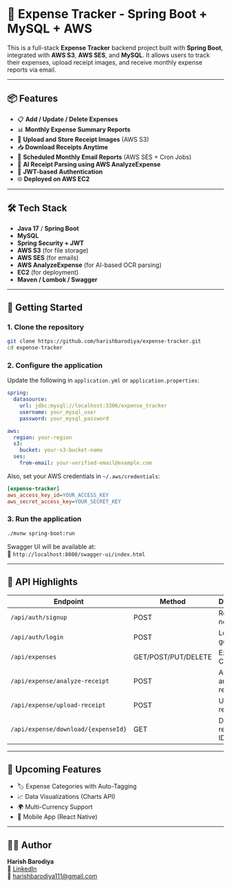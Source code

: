 
# 💸 Expense Tracker - Spring Boot + MySQL + AWS

This is a full-stack **Expense Tracker** backend project built with **Spring Boot**, integrated with **AWS S3**, **AWS SES**, and **MySQL**. It allows users to track their expenses, upload receipt images, and receive monthly expense reports via email.

---

## 📦 Features

- 📋 **Add / Update / Delete Expenses**
- 📊 **Monthly Expense Summary Reports**
- 🧾 **Upload and Store Receipt Images** (AWS S3)
- 📥 **Download Receipts Anytime**
- 📅 **Scheduled Monthly Email Reports** (AWS SES + Cron Jobs)
- 🧠 **AI Receipt Parsing using AWS AnalyzeExpense**
- 🔐 **JWT-based Authentication**
- 🌐 **Deployed on AWS EC2**

---

## 🛠 Tech Stack

- **Java 17** / **Spring Boot**
- **MySQL**
- **Spring Security + JWT**
- **AWS S3** (for file storage)
- **AWS SES** (for emails)
- **AWS AnalyzeExpense** (for AI-based OCR parsing)
- **EC2** (for deployment)
- **Maven / Lombok / Swagger**

---

## 🚀 Getting Started

### 1. Clone the repository

```bash
git clone https://github.com/harishbarodiya/expense-tracker.git
cd expense-tracker
```

### 2. Configure the application

Update the following in `application.yml` or `application.properties`:

```yaml
spring:
  datasource:
    url: jdbc:mysql://localhost:3306/expense_tracker
    username: your_mysql_user
    password: your_mysql_password

aws:
  region: your-region
  s3:
    bucket: your-s3-bucket-name
  ses:
    from-email: your-verified-email@example.com
```

Also, set your AWS credentials in `~/.aws/credentials`:

```ini
[expense-tracker]
aws_access_key_id=YOUR_ACCESS_KEY
aws_secret_access_key=YOUR_SECRET_KEY
```

### 3. Run the application

```bash
./mvnw spring-boot:run
```

Swagger UI will be available at:  
📍 `http://localhost:8080/swagger-ui/index.html`

---

## 🧪 API Highlights

| Endpoint | Method | Description |
|---------|--------|-------------|
| `/api/auth/signup` | POST | Register a new user |
| `/api/auth/login` | POST | Login and get JWT |
| `/api/expenses` | GET/POST/PUT/DELETE | Expense CRUD |
| `/api/expense/analyze-receipt` | POST | Analyze and parse a receipt |
| `/api/expense/upload-receipt` | POST | Upload a receipt |
| `/api/expense/download/{expenseId}` | GET | Download receipt by ID |

---

## 📆 Upcoming Features

- 🏷️ Expense Categories with Auto-Tagging
- 📈 Data Visualizations (Charts API)
- 🌍 Multi-Currency Support
- 📱 Mobile App (React Native)

---

## 👨‍💻 Author

**Harish Barodiya**  
🔗 [LinkedIn](https://www.linkedin.com/in/harishbarodiya)  
📧 harishbarodiya111@gmail.com
